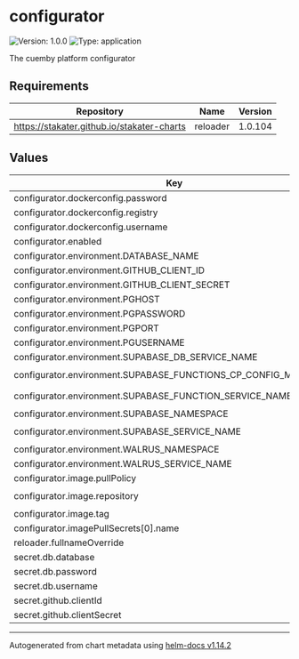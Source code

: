 # configurator

![Version: 1.0.0](https://img.shields.io/badge/Version-1.0.0-informational?style=flat-square) ![Type: application](https://img.shields.io/badge/Type-application-informational?style=flat-square)

The cuemby platform configurator

## Requirements

| Repository | Name | Version |
|------------|------|---------|
| https://stakater.github.io/stakater-charts | reloader | 1.0.104 |

## Values

| Key | Type | Default | Description |
|-----|------|---------|-------------|
| configurator.dockerconfig.password | string | `""` |  |
| configurator.dockerconfig.registry | string | `"harbor.cuemby.io"` |  |
| configurator.dockerconfig.username | string | `""` |  |
| configurator.enabled | bool | `true` |  |
| configurator.environment.DATABASE_NAME | string | `"postgres"` |  |
| configurator.environment.GITHUB_CLIENT_ID | string | `""` |  |
| configurator.environment.GITHUB_CLIENT_SECRET | string | `""` |  |
| configurator.environment.PGHOST | string | `"cuemby-core-supabase-db"` |  |
| configurator.environment.PGPASSWORD | string | `""` |  |
| configurator.environment.PGPORT | string | `"5432"` |  |
| configurator.environment.PGUSERNAME | string | `"supabase_admin"` |  |
| configurator.environment.SUPABASE_DB_SERVICE_NAME | string | `"cuemby-core-supabase-db"` |  |
| configurator.environment.SUPABASE_FUNCTIONS_CP_CONFIG_MAP_NAME | string | `"cuemby-core-supabase-functions-cp-config"` |  |
| configurator.environment.SUPABASE_FUNCTION_SERVICE_NAME | string | `"cuemby-core-supabase-functions"` |  |
| configurator.environment.SUPABASE_NAMESPACE | string | `"cuemby-system"` |  |
| configurator.environment.SUPABASE_SERVICE_NAME | string | `"cuemby-core-supabase-functions"` |  |
| configurator.environment.WALRUS_NAMESPACE | string | `"walrus-system"` |  |
| configurator.environment.WALRUS_SERVICE_NAME | string | `"walrus"` |  |
| configurator.image.pullPolicy | string | `"IfNotPresent"` |  |
| configurator.image.repository | string | `"harbor.cuemby.io/cuemby-platform/cp-configurator"` |  |
| configurator.image.tag | string | `"v2.0.59-dev.7"` |  |
| configurator.imagePullSecrets[0].name | string | `"credentials-registry"` |  |
| reloader.fullnameOverride | string | `"reloader"` |  |
| secret.db.database | string | `""` |  |
| secret.db.password | string | `""` |  |
| secret.db.username | string | `""` |  |
| secret.github.clientId | string | `""` |  |
| secret.github.clientSecret | string | `""` |  |

----------------------------------------------
Autogenerated from chart metadata using [helm-docs v1.14.2](https://github.com/norwoodj/helm-docs/releases/v1.14.2)
